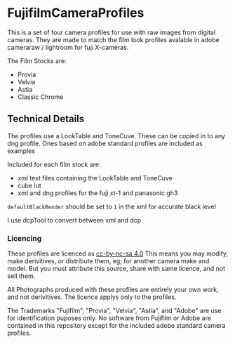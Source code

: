 # FujifilmCameraProfiles

This is a set of four camera profiles for use with raw images from digital cameras. They are made to match the film look profiles avalable in adobe cameraraw / lightroom for fuji X-cameras.

The Film Stocks are:
* Provia
* Velvia
* Astia
* Classic Chrome

## Technical Details
The profiles use a LookTable and ToneCuve. These can be copied in to any dng profile. Ones based on adobe standard profiles are included as examples

Included for each film stock are:
* xml text files containing the LookTable and ToneCuve
* cube lut
* xml and dng profiles for the fuji xt-1 and panasonic gh3

`defaultBlackRender` should be set to `1` in the xml for accurate black level

I use dcpTool to convert between xml and dcp

### Licencing

These profiles are licenced as [cc-by-nc-sa 4.0](https://creativecommons.org/licenses/by-nc-sa/4.0/)
This means you may modify, make derivitives, or distribute them, eg; for another camera make and model. But you must attribute this source, share with same licence, and not sell them.

All Photographs produced with these profiles are entirely your own work, and not derivitives. The licence applys only to the profiles.

The Trademarks "Fujifilm", "Provia", "Velvia", "Astia", and "Adobe" are use for identification puposes only. No software from Fujifilm or Adobe are contained in this repository except for the included adobe standard camera profiles.
